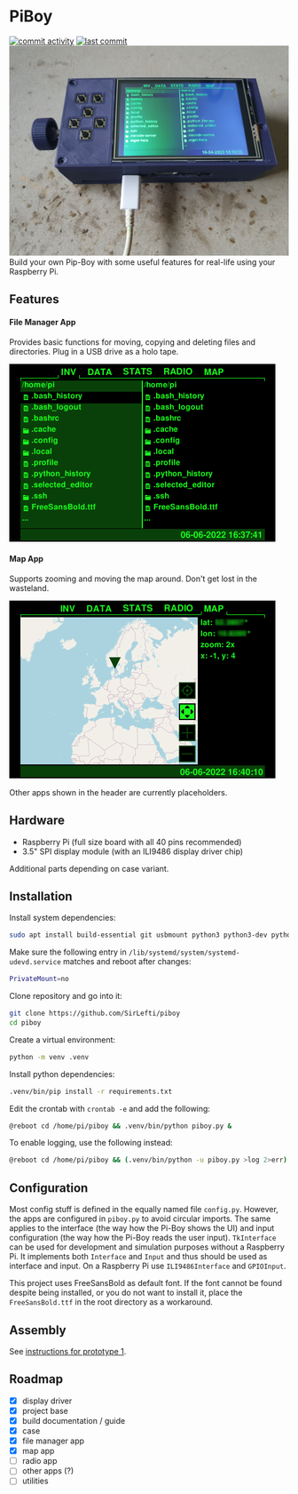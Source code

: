PiBoy
=========================
[![commit activity](https://img.shields.io/github/commit-activity/m/SirLefti/piboy)](https://github.com/SirLefti/piboy)
[![last commit](https://img.shields.io/github/last-commit/SirLefti/piboy)](https://github.com/SirLefti/piboy)
![image](./docs/proto1_6.jpg)
Build your own Pip-Boy with some useful features for real-life using your Raspberry Pi.

## Features

#### File Manager App
Provides basic functions for moving, copying and deleting files and directories. Plug in a USB drive as a holo tape.

![inv](./docs/inv.png)

#### Map App
Supports zooming and moving the map around. Don't get lost in the wasteland.

![map](./docs/map.png)

Other apps shown in the header are currently placeholders.

## Hardware

 - Raspberry Pi (full size board with all 40 pins recommended)
 - 3.5" SPI display module (with an ILI9486 display driver chip)

Additional parts depending on case variant.

## Installation

Install system dependencies:
````bash
sudo apt install build-essential git usbmount python3 python3-dev python3-smbus python3-venv fonts-freefont-ttf libjpeg-dev libatlas-base-dev libopenjp2-7-dev
````

Make sure the following entry in ``/lib/systemd/system/systemd-udevd.service`` matches and reboot after changes:
````bash
PrivateMount=no
````

Clone repository and go into it:
````bash
git clone https://github.com/SirLefti/piboy
cd piboy
````

Create a virtual environment:
````bash
python -m venv .venv
````

Install python dependencies:
````bash
.venv/bin/pip install -r requirements.txt
````

Edit the crontab with ``crontab -e`` and add the following:
````bash
@reboot cd /home/pi/piboy && .venv/bin/python piboy.py &
````

To enable logging, use the following instead:
````bash
@reboot cd /home/pi/piboy && (.venv/bin/python -u piboy.py >log 2>err) &
````

## Configuration

Most config stuff is defined in the equally named file ``config.py``. However, the apps are configured in ``piboy.py``
to avoid circular imports. The same applies to the interface (the way how the Pi-Boy shows the UI) and input
configuration (the way how the Pi-Boy reads the user input). ``TkInterface`` can be used for development and simulation
purposes without a Raspberry Pi. It implements both ``Interface`` and ``Input`` and thus should be used as
interface and input. On a Raspberry Pi use ``ILI9486Interface`` and ``GPIOInput``.

This project uses FreeSansBold as default font. If the font cannot be found despite being installed, or you do not want
to install it, place the ``FreeSansBold.ttf`` in the root directory as a workaround.

## Assembly

See [instructions for prototype 1](./docs/PROTO1.md).

## Roadmap

* [x] display driver
* [x] project base
* [x] build documentation / guide
* [x] case
* [x] file manager app
* [x] map app
* [ ] radio app
* [ ] other apps (?)
* [ ] utilities
